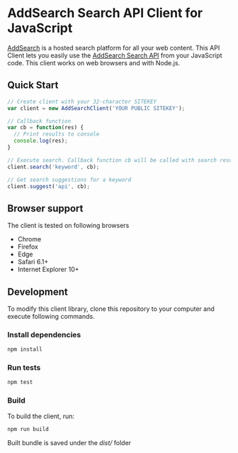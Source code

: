 # AddSearch Search API Client for JavaScript

[AddSearch](https://www.addsearch.com) is a hosted search platform for all your web content. This API 
Client lets you easily use the [AddSearch Search API](https://www.addsearch.com/support/api-reference/) 
from your JavaScript code. This client works on web browsers and with Node.js.

## Quick Start
```js
// Create client with your 32-character SITEKEY
var client = new AddSearchClient('YOUR PUBLIC SITEKEY');

// Callback function
var cb = function(res) {
  // Print results to console
  console.log(res);
}

// Execute search. Callback function cb will be called with search results
client.search('keyword', cb);

// Get search suggestions for a keyword
client.suggest('api', cb);
```

## Browser support
The client is tested on following browsers
- Chrome
- Firefox
- Edge
- Safari 6.1+
- Internet Explorer 10+

## Development
To modify this client library, clone this repository to your computer and execute following commands.
### Install dependencies
```sh
npm install
```

### Run tests
```sh
npm test
```

### Build
To build the client, run:

```sh
npm run build
```

Built bundle is saved under the *dist/* folder